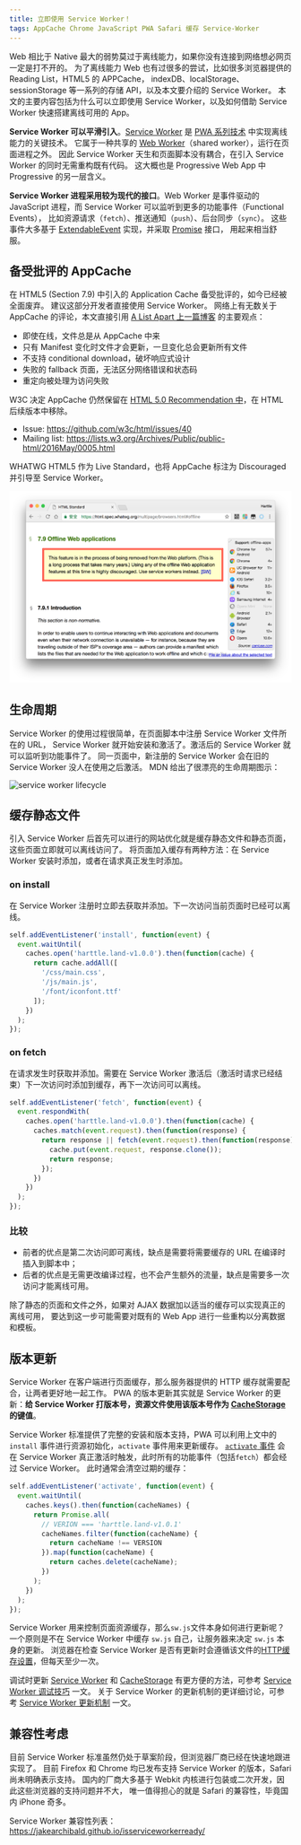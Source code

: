 ```yaml
---
title: 立即使用 Service Worker！
tags: AppCache Chrome JavaScript PWA Safari 缓存 Service-Worker
---
```


Web 相比于 Native 最大的弱势莫过于离线能力，如果你没有连接到网络想必网页一定是打不开的。
为了离线能力 Web 也有过很多的尝试，比如很多浏览器提供的 Reading List，HTML5 的 APPCache，
indexDB、localStorage、sessionStorage 等一系列的存储 API，以及本文要介绍的 Service Worker。
本文的主要内容包括为什么可以立即使用 Service Worker，以及如何借助 Service Worker 快速搭建离线可用的 App。

**Service Worker 可以平滑引入**。[Service Worker][sw] 是 [PWA 系列技术][pwa-explore] 中实现离线能力的关键技术。
它属于一种共享的 [Web Worker][web-worker]（shared worker），运行在页面进程之外。
因此 Service Worker 天生和页面脚本没有耦合，在引入 Service Worker 的同时无需重构既有代码。
这大概也是 Progressive Web App 中 Progressive 的另一层含义。

**Service Worker 进程采用较为现代的接口**。Web Worker 是事件驱动的 JavaScript 进程，而 Service Worker 可以监听到更多的功能事件（Functional Events），
比如资源请求（`fetch`）、推送通知（`push`）、后台同步（`sync`）。
这些事件大多基于 [ExtendableEvent][ext-event] 实现，并采取 [Promise][promise] 接口，
用起来相当舒服。

<!--more-->

## 备受批评的 AppCache

在 HTML5 (Section 7.9) 中引入的 Application Cache 备受批评的，如今已经被全面废弃。
建议这部分开发者直接使用 Service Worker。
网络上有无数关于 AppCache 的评论，本文直接引用 [A List Apart 上一篇博客][alistaprt] 的主要观点：

* 即使在线，文件总是从 AppCache 中来
* 只有 Manifest 变化时文件才会更新，一旦变化总会更新所有文件
* 不支持 conditional download，破坏响应式设计
* 失败的 fallback 页面，无法区分网络错误和状态码
* 重定向被处理为访问失败

W3C 决定 AppCache 仍然保留在 [HTML 5.0 Recommendation 中][appcache]，在 HTML 后续版本中移除。

* Issue: <https://github.com/w3c/html/issues/40>
* Mailing list: <https://lists.w3.org/Archives/Public/public-html/2016May/0005.html>

WHATWG HTML5 作为 Live Standard，也将 AppCache 标注为 Discouraged 并引导至 Service Worker。

![whatwg html5 appcache](/assets/img/blog/pwa/whatwg-application-cache@2x.png)

## 生命周期

Service Worker 的使用过程很简单，在页面脚本中注册 Service Worker 文件所在的 URL，
Service Worker 就开始安装和激活了。激活后的 Service Worker 就可以监听到功能事件了。
同一页面中，新注册的 Service Worker 会在旧的 Service Worker 没人在使用之后激活。
MDN 给出了很漂亮的生命周期图示：

![service worker lifecycle](https://mdn.mozillademos.org/files/12636/sw-lifecycle.png)

## 缓存静态文件

引入 Service Worker 后首先可以进行的网站优化就是缓存静态文件和静态页面，这些页面立即就可以离线访问了。
将页面加入缓存有两种方法：在 Service Worker 安装时添加，或者在请求真正发生时添加。

### on install

在 Service Worker 注册时立即去获取并添加。下一次访问当前页面时已经可以离线。

```javascript
self.addEventListener('install', function(event) {
  event.waitUntil(
    caches.open('harttle.land-v1.0.0').then(function(cache) {
      return cache.addAll([
        '/css/main.css',
        '/js/main.js',
        '/font/iconfont.ttf'
      ]);
    })
  );
});
```

### on fetch

在请求发生时获取并添加。需要在 Service Worker 激活后（激活时请求已经结束）下一次访问时添加到缓存，再下一次访问可以离线。

```javascript
self.addEventListener('fetch', function(event) {
  event.respondWith(
    caches.open('harttle.land-v1.0.0').then(function(cache) {
      caches.match(event.request).then(function(response) {
        return response || fetch(event.request).then(function(response) {
          cache.put(event.request, response.clone());
          return response;
        });
      })
    })
  );
});
```

### 比较

* 前者的优点是第二次访问即可离线，缺点是需要将需要缓存的 URL 在编译时插入到脚本中；
* 后者的优点是无需更改编译过程，也不会产生额外的流量，缺点是需要多一次访问才能离线可用。

除了静态的页面和文件之外，如果对 AJAX 数据加以适当的缓存可以实现真正的离线可用，
要达到这一步可能需要对既有的 Web App 进行一些重构以分离数据和模板。

## 版本更新

Service Worker 在客户端进行页面缓存，那么服务器提供的 HTTP 缓存就需要配合，让两者更好地一起工作。
PWA 的版本更新其实就是 Service Worker 的更新：**给 Service Worker 打版本号，资源文件使用该版本号作为 [CacheStorage][CacheStorage] 的键值**。

Service Worker 标准提供了完整的安装和版本支持，PWA 可以利用上文中的 `install` 事件进行资源初始化，`activate` 事件用来更新缓存。
[`activate` 事件][activate] 会在 Service Worker 真正激活时触发，此时所有的功能事件（包括`fetch`）都会经过 Service Worker。
此时通常会清空过期的缓存：

```javascript
self.addEventListener('activate', function(event) {
  event.waitUntil(
    caches.keys().then(function(cacheNames) {
      return Promise.all(
        // VERION === 'harttle.land-v1.0.1'
        cacheNames.filter(function(cacheName) {
          return cacheName !== VERSION
        }).map(function(cacheName) {
          return caches.delete(cacheName);
        })
      );
    })
  );
});
```

Service Worker 用来控制页面资源缓存，那么`sw.js`文件本身如何进行更新呢？
一个原则是不在 Service Worker 中缓存 `sw.js` 自己，让服务器来决定 `sw.js` 本身的更新。
浏览器在检查 Service Worker 是否有更新时会遵循该文件的[HTTP缓存设置][http-cache]，但每天至少一次。

调试时更新 [Service Worker][sw] 和 [CacheStorage][CacheStorage] 有更方便的方法，可参考
[Service Worker 调试技巧](/2017/04/08/service-worker-debug.html) 一文。
关于 Service Worker 的更新机制的更详细讨论，可参考 [Service Worker 更新机制](/2017/04/10/service-worker-update.html) 一文。

## 兼容性考虑

目前 Service Worker 标准虽然仍处于草案阶段，但浏览器厂商已经在快速地跟进实现了。
目前 Firefox 和 Chrome 均已发布支持 Service Worker 的版本，Safari 尚未明确表示支持。
国内的厂商大多基于 Webkit 内核进行包装或二次开发，因此这些浏览器的支持问题并不大，
唯一值得担心的就是 Safari 的兼容性，毕竟国内 iPhone 奇多。

Service Worker 兼容性列表：<https://jakearchibald.github.io/isserviceworkerready/>

[sw]: https://w3c.github.io/ServiceWorker/
[web-worker]: https://html.spec.whatwg.org/multipage/workers.html
[pwa-explore]: /2017/01/28/pwa-explore.html
[ext-event]: https://developer.mozilla.org/en-US/docs/Web/API/ExtendableEvent
[promise]: https://developer.mozilla.org/en-US/docs/Web/JavaScript/Reference/Global_Objects/Promise
[alistaprt]: https://alistapart.com/article/application-cache-is-a-douchebag
[appcache]: https://www.w3.org/TR/html5/browsers.html#appcache
[CacheStorage]: https://developer.mozilla.org/en-US/docs/Web/API/CacheStorage
[http-cache]: /2017/04/04/using-http-cache.html
[update]: https://www.w3.org/TR/service-workers/#service-worker-registration-update
[activate]: https://www.w3.org/TR/service-workers/#service-worker-global-scope-activate-event
